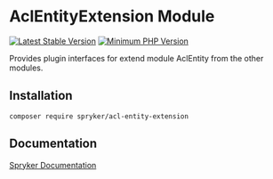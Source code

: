 # AclEntityExtension Module
[![Latest Stable Version](https://poser.pugx.org/spryker/acl-entity-extension/v/stable.svg)](https://packagist.org/packages/spryker/acl-entity-extension)
[![Minimum PHP Version](https://img.shields.io/badge/php-%3E%3D%208.3-8892BF.svg)](https://php.net/)

Provides plugin interfaces for extend module AclEntity from the other modules.

## Installation

```
composer require spryker/acl-entity-extension
```

## Documentation

[Spryker Documentation](https://docs.spryker.com)
